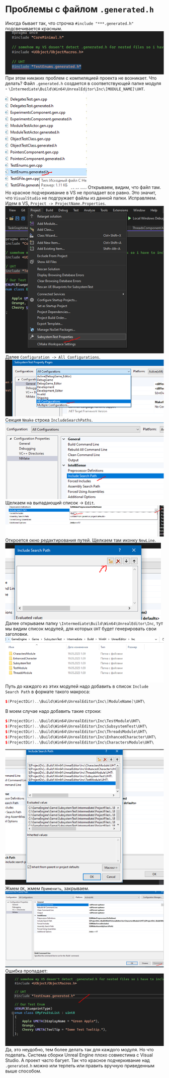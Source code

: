 # Проблемы с файлом `.generated.h`
Иногда бывает так, что строчка `#include "***.generated.h"` подсвечивается красным.
![89c629f5e7c4750ada743448e66f2a59.png](../images/89c629f5e7c4750ada743448e66f2a59.png)
При этом никаких проблем с компиляцией проекта не возникает.
Что делать?
Файл `.generated.h` создается в соответствующей папке модуля - `\Intermediate\Build\Win64\UnrealEditor\Inc\[MODULE_NAME]\UHT`.
![fec0d76ce7ba71529f73473c8c6ca534.png](../images/fec0d76ce7ba71529f73473c8c6ca534.png)
Открываем, видим, что файл там. Но красное подчеркивание в VS не пропадает все равно. Это значит, что `VisualStudio` не подгружает файлы из данной папки.
Исправляем.
Идем в VS, `Project -> ProjectName.Properties`.
![cf2da69843d60201c165fb478984ccdf.png](../images/cf2da69843d60201c165fb478984ccdf.png)
Далее `Configuration -> All Configurations`.
![67a5298bacd7a49a79d91505a78af812.png](../images/67a5298bacd7a49a79d91505a78af812.png)
Секция `Nmake` строка `IncludeSearchPaths`.
![6af7d48c8c81d0834ad4ed4c9ad19c89.png](../images/6af7d48c8c81d0834ad4ed4c9ad19c89.png)
Щелкаем на выпадающий список -> `Edit`.
![f75ec27570244c184921e9baa368ee9d.png](../images/f75ec27570244c184921e9baa368ee9d.png)
Откроется окно редактирования путей. Щелкаем там иконку `NewLine`.
![3dfb325e2bfa6f96bde5a18b7b04e6c1.png](../images/3dfb325e2bfa6f96bde5a18b7b04e6c1.png)
Далее открываем папку `\Intermediate\Build\Win64\UnrealEditor\Inc`, тут мы видим список модулей, для которых `UHT` будет генерировать свои заголовки.
![cf31060b0d21665ce70d41c2186ae9e7.png](../images/cf31060b0d21665ce70d41c2186ae9e7.png)
Путь до каждого из этих модулей надо добавить в список `Include Search Path` в формате такого макроса:
```cpp
$(ProjectDir)..\Build\Win64\UnrealEditor\Inc\[ModuleName]\UHT\
```
В моем случае надо добавить такие строки:
```cpp
$(ProjectDir)..\Build\Win64\UnrealEditor\Inc\TestModule\UHT\
$(ProjectDir)..\Build\Win64\UnrealEditor\Inc\SubsystemTest\UHT\
$(ProjectDir)..\Build\Win64\UnrealEditor\Inc\ThreadsModule\UHT\
$(ProjectDir)..\Build\Win64\UnrealEditor\Inc\EnhancedCharacter\UHT\
$(ProjectDir)..\Build\Win64\UnrealEditor\Inc\CharactersModule\UHT\
```
![041790f7ada9b6b6bb0c007b5433b762.png](../images/041790f7ada9b6b6bb0c007b5433b762.png)
Жмем `OK`, жмем `Применить`, закрываем.
![107287cfd1c59f0a10f384cbfa01aa76.png](../images/107287cfd1c59f0a10f384cbfa01aa76.png)
Ошибка пропадает:
![2ac40776816faa66b044b29aa360d10a.png](../images/2ac40776816faa66b044b29aa360d10a.png)
Да, это неудобно, тем более делать так для каждого модуля. Но что поделать. Система сборки Unreal Engine плохо совместима с Visual Studio. А проект часто багует. Так что красное подчеркивание над `.generated.h` можно или терпеть или править вручную приведенным выше способом.